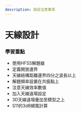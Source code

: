 ```yaml
---
description: 設定注意事項
---
```


# 天線設計

### 學習重點

* 使用HFSS解題器
* 定義開放邊界
* 天線結構距離邊界四分之波長以上
* 解題頻率設置在共振點上
* 注意天線效率數值
* 加入天線遠場設定
* 3D天線遠場疊加至模型之上
* S11的3dB頻寬計算


